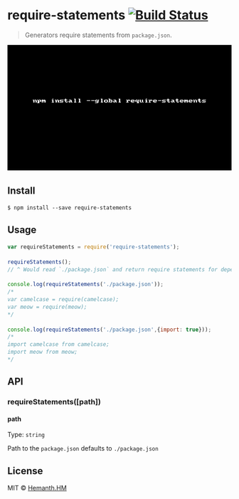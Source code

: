 # require-statements [![Build Status](https://travis-ci.org/hemanth/require-statements.svg?branch=master)](https://travis-ci.org/hemanth/require-statements)

> Generators require statements from `package.json`.

![require-statements](./require-statements.gif)

## Install

```
$ npm install --save require-statements
```


## Usage

```js
var requireStatements = require('require-statements');

requireStatements(); 
// ^ Would read `./package.json` and return require statements for dependencies.

console.log(requireStatements('./package.json'));
/*
var camelcase = require(camelcase);
var meow = require(meow);
*/

console.log(requireStatements('./package.json',{import: true}));
/*
import camelcase from camelcase;
import meow from meow;
*/
```


## API

### requireStatements([path])

#### path

Type: `string`

Path to the `package.json` defaults to `./package.json`

## License

MIT © [Hemanth.HM](http://h3manth.com)
